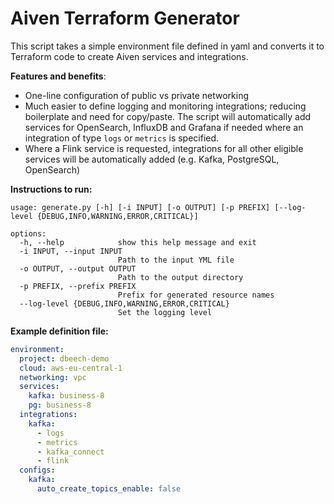 # Aiven Terraform Generator

This script takes a simple environment file defined in yaml and converts it to Terraform code to create Aiven services and integrations.

**Features and benefits**:

* One-line configuration of public vs private networking
* Much easier to define logging and monitoring integrations; reducing boilerplate and need for copy/paste. The script will automatically add services for OpenSearch, InfluxDB and Grafana if needed where an integration of type `logs` or `metrics` is specified.
* Where a Flink service is requested, integrations for all other eligible services will be automatically added (e.g. Kafka, PostgreSQL, OpenSearch)

**Instructions to run:**

```
usage: generate.py [-h] [-i INPUT] [-o OUTPUT] [-p PREFIX] [--log-level {DEBUG,INFO,WARNING,ERROR,CRITICAL}]

options:
  -h, --help            show this help message and exit
  -i INPUT, --input INPUT
                        Path to the input YML file
  -o OUTPUT, --output OUTPUT
                        Path to the output directory
  -p PREFIX, --prefix PREFIX
                        Prefix for generated resource names
  --log-level {DEBUG,INFO,WARNING,ERROR,CRITICAL}
                        Set the logging level
```

**Example definition file:**

```yaml
environment:
  project: dbeech-demo
  cloud: aws-eu-central-1
  networking: vpc
  services:
    kafka: business-8
    pg: business-8
  integrations:
    kafka:
      - logs
      - metrics
      - kafka_connect
      - flink
  configs:
    kafka:
      auto_create_topics_enable: false
```
